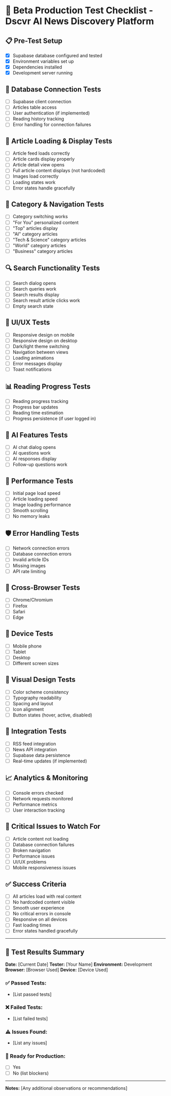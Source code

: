# 🚀 Beta Production Test Checklist - Dscvr AI News Discovery Platform

## 📋 Pre-Test Setup
- [x] Supabase database configured and tested
- [x] Environment variables set up
- [x] Dependencies installed
- [x] Development server running

## 🔗 Database Connection Tests
- [ ] Supabase client connection
- [ ] Articles table access
- [ ] User authentication (if implemented)
- [ ] Reading history tracking
- [ ] Error handling for connection failures

## 📰 Article Loading & Display Tests
- [ ] Article feed loads correctly
- [ ] Article cards display properly
- [ ] Article detail view opens
- [ ] Full article content displays (not hardcoded)
- [ ] Images load correctly
- [ ] Loading states work
- [ ] Error states handle gracefully

## 🎯 Category & Navigation Tests
- [ ] Category switching works
- [ ] "For You" personalized content
- [ ] "Top" articles display
- [ ] "AI" category articles
- [ ] "Tech & Science" category articles
- [ ] "World" category articles
- [ ] "Business" category articles

## 🔍 Search Functionality Tests
- [ ] Search dialog opens
- [ ] Search queries work
- [ ] Search results display
- [ ] Search result article clicks work
- [ ] Empty search state

## 📱 UI/UX Tests
- [ ] Responsive design on mobile
- [ ] Responsive design on desktop
- [ ] Dark/light theme switching
- [ ] Navigation between views
- [ ] Loading animations
- [ ] Error messages display
- [ ] Toast notifications

## 📊 Reading Progress Tests
- [ ] Reading progress tracking
- [ ] Progress bar updates
- [ ] Reading time estimation
- [ ] Progress persistence (if user logged in)

## 🤖 AI Features Tests
- [ ] AI chat dialog opens
- [ ] AI questions work
- [ ] AI responses display
- [ ] Follow-up questions work

## 🔧 Performance Tests
- [ ] Initial page load speed
- [ ] Article loading speed
- [ ] Image loading performance
- [ ] Smooth scrolling
- [ ] No memory leaks

## 🛡️ Error Handling Tests
- [ ] Network connection errors
- [ ] Database connection errors
- [ ] Invalid article IDs
- [ ] Missing images
- [ ] API rate limiting

## 📱 Cross-Browser Tests
- [ ] Chrome/Chromium
- [ ] Firefox
- [ ] Safari
- [ ] Edge

## 📱 Device Tests
- [ ] Mobile phone
- [ ] Tablet
- [ ] Desktop
- [ ] Different screen sizes

## 🎨 Visual Design Tests
- [ ] Color scheme consistency
- [ ] Typography readability
- [ ] Spacing and layout
- [ ] Icon alignment
- [ ] Button states (hover, active, disabled)

## 🔄 Integration Tests
- [ ] RSS feed integration
- [ ] News API integration
- [ ] Supabase data persistence
- [ ] Real-time updates (if implemented)

## 📈 Analytics & Monitoring
- [ ] Console errors checked
- [ ] Network requests monitored
- [ ] Performance metrics
- [ ] User interaction tracking

## 🚨 Critical Issues to Watch For
- [ ] Article content not loading
- [ ] Database connection failures
- [ ] Broken navigation
- [ ] Performance issues
- [ ] UI/UX problems
- [ ] Mobile responsiveness issues

## ✅ Success Criteria
- [ ] All articles load with real content
- [ ] No hardcoded content visible
- [ ] Smooth user experience
- [ ] No critical errors in console
- [ ] Responsive on all devices
- [ ] Fast loading times
- [ ] Error states handled gracefully

---

## 🎯 Test Results Summary
**Date:** [Current Date]
**Tester:** [Your Name]
**Environment:** Development
**Browser:** [Browser Used]
**Device:** [Device Used]

### ✅ Passed Tests:
- [List passed tests]

### ❌ Failed Tests:
- [List failed tests]

### ⚠️ Issues Found:
- [List any issues]

### 🚀 Ready for Production:
- [ ] Yes
- [ ] No (list blockers)

---

**Notes:** [Any additional observations or recommendations]
